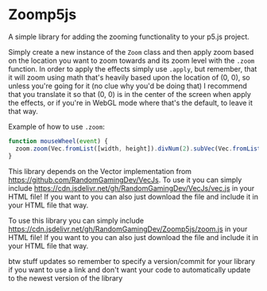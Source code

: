 # Zoomp5js
A simple library for adding the zooming functionality to your p5.js project.

Simply create a new instance of the `Zoom` class and then apply zoom based on the location you want to zoom towards and its zoom level with the `.zoom` function. In order to apply the effects simply use `.apply`, but remember, that it will zoom using math that's heavily based upon the location of (0, 0), so unless you're going for it (no clue why you'd be doing that) I recommend that you translate it so that (0, 0) is in the center of the screen when apply the effects, or if you're in WebGL mode where that's the default, to leave it that way.

Example of how to use `.zoom`:
```js
function mouseWheel(event) {
  zoom.zoom(Vec.fromList([width, height]).divNum(2).subVec(Vec.fromList([mouseX, mouseY])), event.delta / 1000);
}
```

This library depends on the Vector implementation from https://github.com/RandomGamingDev/VecJs. To use it you can simply include https://cdn.jsdelivr.net/gh/RandomGamingDev/VecJs/vec.js in your HTML file! If you want to you can also just download the file and include it in your HTML file that way.

To use this library you can simply include https://cdn.jsdelivr.net/gh/RandomGamingDev/Zoomp5js/zoom.js in your HTML file! If you want to you can also just download the file and include it in your HTML file that way.

btw stuff updates so remember to specify a version/commit for your library if you want to use a link and don't want your code to automatically update to the newest version of the library
